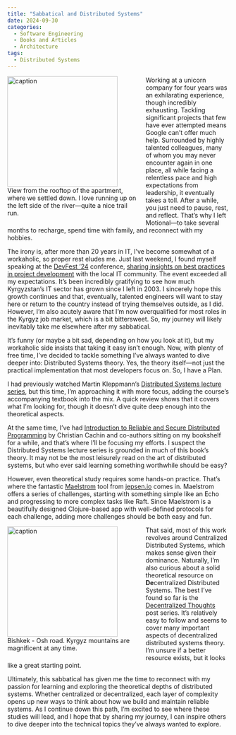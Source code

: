 ```yaml
---
title: "Sabbatical and Distributed Systems"
date: 2024-09-30
categories:
  - Software Engineering
  - Books and Articles
  - Architecture
tags:
  - Distributed Systems
---
```

<figure style="float: left; width: 300px; margin: 0 1em 1em 0;" markdown>
  <a href="https://sysdev.me/img/bishkek.jpeg" target="_blank">
    <img src="https://sysdev.me/img/bishkek.jpeg" alt="caption" width="250">
  </a>
  <figcaption>
    View from the rooftop of the apartment, where we settled down. I love running up on the left side of the river—quite a nice trail run.
  </figcaption>
</figure>

Working at a unicorn company for four years was an exhilarating experience, though incredibly exhausting. Tackling significant projects that few have ever attempted means Google can’t offer much help. Surrounded by highly talented colleagues, many of whom you may never encounter again in one place, all while facing a relentless pace and high expectations from leadership, it eventually takes a toll. After a while, you just need to pause, rest, and reflect. That’s why I left Motional—to take several months to recharge, spend time with family, and reconnect with my hobbies.

The irony is, after more than 20 years in IT, I’ve become somewhat of a workaholic, so proper rest eludes me. Just last weekend, I found myself speaking at the [DevFest ’24](https://www.linkedin.com/posts/gdg-bishkek_объявляем-спикеров-devfest-2024-с-радостью-activity-7237857767137435651-DpTq/) conference, [sharing insights on best practices in project development](https://docs.google.com/presentation/d/1eusLUNpu1eOugbAPnrL0eoVA1P-U6U0SINnCTSBOkQg/edit) with the local IT community. The event exceeded all my expectations. It’s been incredibly gratifying to see how much Kyrgyzstan’s IT sector has grown since I left in 2003. I sincerely hope this growth continues and that, eventually, talented engineers will want to stay here or return to the country instead of trying themselves outside, as I did. However, I’m also acutely aware that I’m now overqualified for most roles in the Kyrgyz job market, which is a bit bittersweet. So, my journey will likely inevitably take me elsewhere after my sabbatical.

It’s funny (or maybe a bit sad, depending on how you look at it), but my workaholic side insists that taking it easy isn’t enough. Now, with plenty of free time, I’ve decided to tackle something I’ve always wanted to dive deeper into: Distributed Systems theory. Yes, the theory itself—not just the practical implementation that most developers focus on. So, I have a Plan.
<!-- more -->
I had previously watched Martin Kleppmann’s [Distributed Systems lecture series](https://www.youtube.com/playlist?list=PLeKd45zvjcDFUEv_ohr_HdUFe97RItdiB), but this time, I’m approaching it with more focus, adding the course’s accompanying textbook into the mix. A quick review shows that it covers what I’m looking for, though it doesn’t dive quite deep enough into the theoretical aspects.

At the same time, I’ve had [Introduction to Reliable and Secure Distributed Programming](https://www.goodreads.com/book/show/10064443-introduction-to-reliable-and-secure-distributed-programming) by Christian Cachin and co-authors sitting on my bookshelf for a while, and that’s where I’ll be focusing my efforts. I suspect the Distributed Systems lecture series is grounded in much of this book’s theory. It may not be the most leisurely read on the art of distributed systems, but who ever said learning something worthwhile should be easy?

However, even theoretical study requires some hands-on practice. That’s where the fantastic [Maelstrom](https://github.com/jepsen-io/maelstrom) tool from [jepsen.io](https://jepsen.io) comes in. Maelstrom offers a series of challenges, starting with something simple like an Echo and progressing to more complex tasks like Raft. Since Maelstrom is a beautifully designed Clojure-based app with well-defined protocols for each challenge, adding more challenges should be both easy and fun.


<figure style="float: left; width: 300px; margin: 0 1em 1em 0;" markdown>
  <a href="https://sysdev.me/wp-content/uploads/2024/09/1-1.jpeg" target="_blank">
    <img src="https://sysdev.me/wp-content/uploads/2024/09/1-1.jpeg" alt="caption" width="250">
  </a>
  <figcaption>
    Bishkek - Osh road. Kyrgyz mountains are magnificent at any time.
  </figcaption>
</figure>

That said, most of this work revolves around Centralized Distributed Systems, which makes sense given their dominance. Naturally, I’m also curious about a solid theoretical resource on **De**centralized Distributed Systems. The best I’ve found so far is the [Decentralized Thoughts](https://decentralizedthoughts.github.io) post series. It’s relatively easy to follow and seems to cover many important aspects of decentralized distributed systems theory. I’m unsure if a better resource exists, but it looks like a great starting point.

Ultimately, this sabbatical has given me the time to reconnect with my passion for learning and exploring the theoretical depths of distributed systems. Whether centralized or decentralized, each layer of complexity opens up new ways to think about how we build and maintain reliable systems. As I continue down this path, I’m excited to see where these studies will lead, and I hope that by sharing my journey, I can inspire others to dive deeper into the technical topics they’ve always wanted to explore.